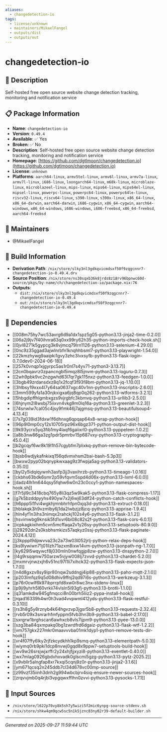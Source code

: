 ```yaml
---
aliases:
  - changedetection-io
tags:
  - license/unknown
  - maintainers/MikaelFangel
  - outputs/dist
  - outputs/out
---
```


# changedetection-io

## 📝 Description

Self-hosted free open source website change detection tracking, monitoring and notification service

## 📋 Package Information

- **Name**: `changedetection-io`
- **Version**: `0.49.4`
- **Available**: ✅ Yes
- **Broken**: ✅ No
- **Description**: Self-hosted free open source website change detection tracking, monitoring and notification service
- **Homepage**: [https://github.com/dgtlmoon/changedetection.io](https://github.com/dgtlmoon/changedetection.io)
- **License**: `unknown`
- **Platforms**: `aarch64-linux`, `armv5tel-linux`, `armv6l-linux`, `armv7a-linux`, `armv7l-linux`, `i686-linux`, `loongarch64-linux`, `m68k-linux`, `microblaze-linux`, `microblazeel-linux`, `mips-linux`, `mips64-linux`, `mips64el-linux`, `mipsel-linux`, `powerpc-linux`, `powerpc64-linux`, `powerpc64le-linux`, `riscv32-linux`, `riscv64-linux`, `s390-linux`, `s390x-linux`, `x86_64-linux`, `x86_64-darwin`, `aarch64-darwin`, `i686-cygwin`, `x86_64-cygwin`, `aarch64-windows`, `x86_64-windows`, `i686-windows`, `i686-freebsd`, `x86_64-freebsd`, `aarch64-freebsd`
## 👥 Maintainers

- @MikaelFangel


## 🔧 Build Information

- **Derivation Path**: `/nix/store/slky3nl3gdkqvicmdsxf50f9zqgcnnr7-changedetection-io-0.49.4.drv`
- **Source Position**: `/nix/store/ns30sqxb36k8jrds8z18rv96bpnwc60d-source/pkgs/by-name/ch/changedetection-io/package.nix:76`
- **Outputs**:
  - `dist`:  `/nix/store/slky3nl3gdkqvicmdsxf50f9zqgcnnr7-changedetection-io-0.49.4`
  - `out`:  `/nix/store/slky3nl3gdkqvicmdsxf50f9zqgcnnr7-changedetection-io-0.49.4`

## 🔗 Dependencies

- [[008m75hy7wc53avrg6d9a1dx1spz5g05-python3.13-jinja2-time-0.2.0]]
- [[06a2j9jv7f40ihnra63q0xx99ry62h35-python-imports-check-hook.sh]]
- [[0jvl8271k5gypcg3k6vjmcq79lrn1126-python3.13-selenium-4.29.0]]
- [[0nc9z35ggad3ajwlnrbfn1knqhhbsml7-python3.13-playwright-1.54.0]]
- [[22kmzhywg9aaipki1gvy3zhc3lvxsyfb-python3.13-flask-login-0.7.0dev0-2024-06-18]]
- [[257k0vnqp1xjgyrpc5as1r0nl7s4yv71-python3-3.13.7]]
- [[2cn0bqavrz0zpancngbl5imqz8l5jnvm-python3.13-loguru-0.7.3]]
- [[2wh9pbk9vc2nzgwhd63l7qr7gk115nxz-python3.13-feedgen-1.0.0]]
- [[3bgb49zrdansdxz8q1x2fcqf3f93f8bm-python3.13-jq-1.10.0]]
- [[3hlbsy19xxx4l7y64sa0637xgc40v1nn-python3.13-inscriptis-2.6.0]]
- [[3mm599yfa1a30njkxigxa6jq8qp0q262-python3.13-wtforms-3.2.1]]
- [[5hbgdipffhlgmbxgzs9vjrgbfc3kbmvq-python3.13-urllib3-2.5.0]]
- [[6hjnym2l8wxbj75iixvn4vkg9m0lq16a-python3.13-greenlet-3.2.3]]
- [[74snwlw7cal05c4jsy9fmk46j7ajgmsq-python3.13-beautifulsoup4-4.13.4]]
- [[7s7g039id3fdxw1f6dhnxg6qpqap64x8-wrap-python-hook]]
- [[96p9l0mp0cy12s10705rpz96x6bgz371-python-output-dist-hook]]
- [[9k93ycrx5yq3fib1my4laqf6gaiixrl0-python3.13-pyppeteer-1.0.2]]
- [[a8b3nw86ga3zg1pdr5pmrbv15p687vxy-python3.13-cryptography-45.0.4]]
- [[b2gcqyf6wr8k19l1h57cgybfm7plixkq-python-remove-bin-bytecode-hook]]
- [[bjsb6wdjykafnkixq156qdvmxhsm2bai-bash-5.3p3]]
- [[bwxw2pyp02bqnypkwxaag9z3fwpja5ag-python3.13-validators-0.35.0]]
- [[byl2y5idqiqywnh3asfp3jj3vaxihrzb-python3.13-timeago-1.0.16]]
- [[ckbhs63bdk6smr2p59vfqvm5spd4d06x-python3.13-lxml-6.0.0]]
- [[dadz4lh1m644qsy5fqhw6w0n23c0ccy1-python-namespaces-hook.sh]]
- [[f7r5jl9c3418cbq765y8li3qz5w9kak5-python3.13-flask-compress-1.17]]
- [[g7k5bzddpyyhs490yw7x2j6wj63dlf24-python-catch-conflicts-hook]]
- [[h6ppp5l1fvi4wgkhjmnbhrhfpn0xjq3d-python3.13-extruct-0.18.0]]
- [[hblakqk3h9vzmlby6j1da2lwbzjz8jcq-python3.13-apprise-1.9.4]]
- [[hln4yf1n3ihs3nimqx2rahckj102s4y6-python3.13-flask-3.1.2]]
- [[hsvimwbg9knsik5fd1xvr6bi08c82s2f-python3.13-flask-cors-6.0.1]]
- [[icpkagkixihm5cvn5mcffaqa2v1y26sy-python3.13-setuptools-80.9.0]]
- [[j28292dn2s0ksbhsmkizs57aqkyz0ssj-python3.13-flask-paginate-2024.4.12]]
- [[j3kpppl9dpwvva23c2a73w03l052jrlj-python-relax-deps-hook]]
- [[ks9lywiwn71j01llzh71azxm8ixw14vm-python3.13-jsonpath-ng-1.7.0]]
- [[ky629l5wqywcf8j030mln0nwfqgjp8zw-python3.13-dnspython-2.7.0]]
- [[l4g9rsqqmw750arzw5vjyw008lj7zvvd-python3.13-chardet-5.2.0]]
- [[mxmrvjnwzxjh6v51nc97l1li7xihck32-python3.13-flask-expects-json-1.7.0]]
- [[n4d8gxzv8sy9ipr80nqw2sddngj4ip88-python3.13-paho-mqtt-2.1.0]]
- [[p203lmfqz9q5d08dhiv9ffnj2qd97i6s-python3.13-werkzeug-3.1.3]]
- [[p76r0cwlf6k97ibprrpfd8xw0r8wc3nx-stdenv-linux]]
- [[p9ji9yhrh5l60vrkii74vlsln5i93gfj-python3.13-brotli-1.1.0]]
- [[q31amkdlw945gfmqcci8n00brh5liiz2-pypa-install-hook]]
- [[rqad16339h4wr0h3vad4vvpwml412yds-python3.13-flask-restful-0.3.10]]
- [[rs3h8g5y8rznyb4k64hgvzvp3jgsr5b8-python3.13-requests-2.32.4]]
- [[rvb5r09x3snrarhfmfyppm5fvb3hn3b9-python3.13-babel-2.17.0]]
- [[sxrgrw1brghscan6awhxcb8vls7ijpm9-python3.13-pyee-13.0.0]]
- [[szg3ba84qxmpakq0bg1zwrdfrd6dgaiz-python3.13-flask-wtf-1.2.2]]
- [[vm757gkx227mkr0maavvvba01mk1dyp1-python-remove-tests-dir-hook]]
- [[vr4f07ffy6lky2rjfzkcydkhh1kp9smq-python3.13-elementpath-5.0.3]]
- [[wiymq0rb9pki1dcp8nvwj0gqd8x9ppw7-setuptools-build-hook]]
- [[wv9w26srsjwjxrffr2y24xhjfjjxyzi8-python3.13-eventlet-0.40.0]]
- [[wx7mlag0926gbdvhxvadk0glscmi5gzg-python3.13-pytz-2025.2]]
- [[x9vbllr5alngfap8xr7kxqi5cqnj9z0r-python3.13-jinja2-3.1.6]]
- [[ym671qcsq2n245ddb7cl34d678vc00mp-source]]
- [[z99vzf35iinh3dnh2g994wbcbjrv4siq-ensure-newer-sources-hook]]
- [[zrqvvjmb0q4rjbl3vpgqwxfflhn0zvvi-python3.13-pysocks-1.7.1]]

## 📁 Input Sources

- `/nix/store/l622p70vy8k5sh7y5wizi5f2mic6ynpg-source-stdenv.sh`
- `/nix/store/shkw4qm9qcw5sc5n1k5jznc83ny02r39-default-builder.sh`

---
*Generated on 2025-09-27 11:59:44 UTC*
